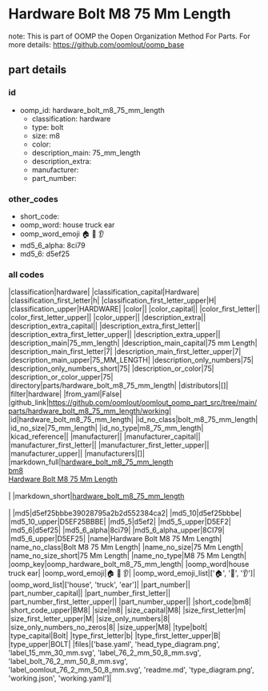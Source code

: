 # Hardware Bolt M8 75 Mm Length  

note: This is part of OOMP the Oopen Organization Method For Parts. For more details: https://github.com/oomlout/oomp_base

##  part details





### id
* oomp_id: hardware_bolt_m8_75_mm_length
  * classification: hardware
  * type: bolt
  * size: m8
  * color: 
  * description_main: 75_mm_length
  * description_extra: 
  * manufacturer: 
  * part_number: 

### other_codes
* short_code: 
* oomp_word: house truck ear
* oomp_word_emoji :house: :truck: :ear:
* md5_6_alpha: 8ci79
* md5_6: d5ef25

### all codes 
|classification|hardware|
|classification_capital|Hardware|
|classification_first_letter|h|
|classification_first_letter_upper|H|
|classification_upper|HARDWARE|
|color||
|color_capital||
|color_first_letter||
|color_first_letter_upper||
|color_upper||
|description_extra||
|description_extra_capital||
|description_extra_first_letter||
|description_extra_first_letter_upper||
|description_extra_upper||
|description_main|75_mm_length|
|description_main_capital|75 mm Length|
|description_main_first_letter|7|
|description_main_first_letter_upper|7|
|description_main_upper|75_MM_LENGTH|
|description_only_numbers|75|
|description_only_numbers_short|75|
|description_or_color|75|
|description_or_color_upper|75|
|directory|parts/hardware_bolt_m8_75_mm_length|
|distributors|[]|
|filter|hardware|
|from_yaml|False|
|github_link|https://github.com/oomlout/oomlout_oomp_part_src/tree/main/parts/hardware_bolt_m8_75_mm_length/working|
|id|hardware_bolt_m8_75_mm_length|
|id_no_class|bolt_m8_75_mm_length|
|id_no_size|75_mm_length|
|id_no_type|m8_75_mm_length|
|kicad_reference||
|manufacturer||
|manufacturer_capital||
|manufacturer_first_letter||
|manufacturer_first_letter_upper||
|manufacturer_upper||
|manufacturers|[]|
|markdown_full|[hardware_bolt_m8_75_mm_length](https://github.com/oomlout/oomlout_oomp_part_src/tree/main/parts/hardware_bolt_m8_75_mm_length/working)<br>[bm8](https://github.com/oomlout/oomlout_oomp_part_src/tree/main/parts/hardware_bolt_m8_75_mm_length/working)<br>[Hardware Bolt M8 75 Mm Length](https://github.com/oomlout/oomlout_oomp_part_src/tree/main/parts/hardware_bolt_m8_75_mm_length/working)<br><br>|
|markdown_short|[hardware_bolt_m8_75_mm_length](https://github.com/oomlout/oomlout_oomp_part_src/tree/main/parts/hardware_bolt_m8_75_mm_length/working)<br><br>|
|md5|d5ef25bbbe39028795a2b2d552384ca2|
|md5_10|d5ef25bbbe|
|md5_10_upper|D5EF25BBBE|
|md5_5|d5ef2|
|md5_5_upper|D5EF2|
|md5_6|d5ef25|
|md5_6_alpha|8ci79|
|md5_6_alpha_upper|8CI79|
|md5_6_upper|D5EF25|
|name|Hardware Bolt M8 75 Mm Length|
|name_no_class|Bolt M8 75 Mm Length|
|name_no_size|75 Mm Length|
|name_no_size_short|75 Mm Length|
|name_no_type|M8 75 Mm Length|
|oomp_key|oomp_hardware_bolt_m8_75_mm_length|
|oomp_word|house truck ear|
|oomp_word_emoji|:house: :truck: :ear:|
|oomp_word_emoji_list|[':house:', ':truck:', ':ear:']|
|oomp_word_list|['house', 'truck', 'ear']|
|part_number||
|part_number_capital||
|part_number_first_letter||
|part_number_first_letter_upper||
|part_number_upper||
|short_code|bm8|
|short_code_upper|BM8|
|size|m8|
|size_capital|M8|
|size_first_letter|m|
|size_first_letter_upper|M|
|size_only_numbers|8|
|size_only_numbers_no_zeros|8|
|size_upper|M8|
|type|bolt|
|type_capital|Bolt|
|type_first_letter|b|
|type_first_letter_upper|B|
|type_upper|BOLT|
|files|['base.yaml', 'head_type_diagram.png', 'label_15_mm_30_mm.svg', 'label_76_2_mm_50_8_mm.svg', 'label_bolt_76_2_mm_50_8_mm.svg', 'label_oomlout_76_2_mm_50_8_mm.svg', 'readme.md', 'type_diagram.png', 'working.json', 'working.yaml']|
